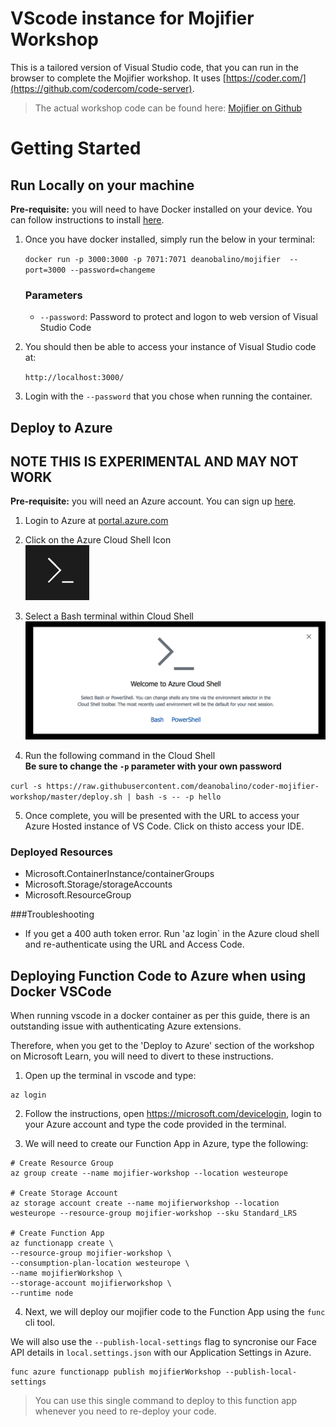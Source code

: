 # VScode instance for Mojifier Workshop 
This is a tailored version of Visual Studio code, that you can run in the browser to complete the Mojifier workshop. It uses [https://coder.com/](https://github.com/codercom/code-server). 

> The actual workshop code can be found here: [Mojifier on Github](https://github.com/MicrosoftDocs/mslearn-the-mojifier.git)

# Getting Started

## Run Locally on your machine

**Pre-requisite:** you will need to have Docker installed on your device. You can follow instructions to install [here](https://docs.docker.com/install/). 

1. Once you have docker installed, simply run the below in your terminal:  

    `docker run -p 3000:3000 -p 7071:7071 deanobalino/mojifier  --port=3000 --password=changeme`

    ### Parameters
    - `--password`:  Password to protect and logon to web version of Visual Studio Code

2. You should then be able to access your instance of Visual Studio code at:

    `http://localhost:3000/`

3. Login with the `--password` that you chose when running the container.

## Deploy to Azure  
**NOTE THIS IS EXPERIMENTAL AND MAY NOT WORK**
----------------------------------------------
**Pre-requisite:** you will need an Azure account. You can sign up [here](https://azure.microsoft.com/en-gb/free).  

1. Login to Azure at [portal.azure.com](https://portal.azure.com)

2. Click on the Azure Cloud Shell Icon  
![cloud shell icon](cloud-shell-icon.png)

3. Select a Bash terminal within Cloud Shell 
![select bash](cloud-shell-bash.png)

4. Run the following command in the Cloud Shell   
**Be sure to change the `-p` parameter with your own password**

`curl -s https://raw.githubusercontent.com/deanobalino/coder-mojifier-workshop/master/deploy.sh | bash -s -- -p hello`

5. Once complete, you will be presented with the URL to access your Azure Hosted instance of VS Code. Click on thisto access your IDE.

### Deployed Resources
- Microsoft.ContainerInstance/containerGroups
- Microsoft.Storage/storageAccounts
- Microsoft.ResourceGroup

###Troubleshooting
- If you get a 400 auth token error. Run 'az login` in the Azure cloud shell and re-authenticate using the URL and Access Code.

## Deploying Function Code to Azure when using Docker VSCode

When running vscode in a docker container as per this guide, there is an outstanding issue with authenticating Azure extensions. 

Therefore, when you get to the 'Deploy to Azure' section of the workshop on Microsoft Learn, you will need to divert to these instructions.

1. Open up the terminal in vscode and type:


```
az login
``` 

2. Follow the instructions, open https://microsoft.com/devicelogin, login to your Azure account and type the code provided in the terminal. 

3. We will need to create our Function App in Azure, type the following:

```
# Create Resource Group
az group create --name mojifier-workshop --location westeurope

# Create Storage Account
az storage account create --name mojifierworkshop --location westeurope --resource-group mojifier-workshop --sku Standard_LRS

# Create Function App
az functionapp create \
--resource-group mojifier-workshop \
--consumption-plan-location westeurope \
--name mojifierWorkshop \
--storage-account mojifierworkshop \
--runtime node
```

4. Next, we will deploy our mojifier code to the Function App using the `func` cli tool.  

We will also use the `--publish-local-settings` flag to syncronise our Face API details in `local.settings.json` with our Application Settings in Azure.

```
func azure functionapp publish mojifierWorkshop --publish-local-settings
```

> You can use this single command to deploy to this function app whenever you need to re-deploy your code.




